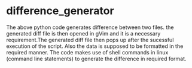 # difference_generator
The above python code generates difference between two files. the generated diff file is then opened in gVim and it is a necessary requirement.The generated diff file then pops up after the sucessful execution of the script. Also the data is supposed to be formatted in the required manner. The code makes use of shell commands in linux (command line statements) to generate the difference in required format.
